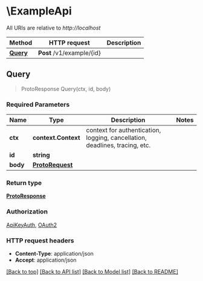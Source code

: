 # \ExampleApi

All URIs are relative to *http://localhost*

Method | HTTP request | Description
------------- | ------------- | -------------
[**Query**](ExampleApi.md#Query) | **Post** /v1/example/{id} | 



## Query

> ProtoResponse Query(ctx, id, body)


### Required Parameters


Name | Type | Description  | Notes
------------- | ------------- | ------------- | -------------
**ctx** | **context.Context** | context for authentication, logging, cancellation, deadlines, tracing, etc.
**id** | **string**|  | 
**body** | [**ProtoRequest**](ProtoRequest.md)|  | 

### Return type

[**ProtoResponse**](protoResponse.md)

### Authorization

[ApiKeyAuth](../README.md#ApiKeyAuth), [OAuth2](../README.md#OAuth2)

### HTTP request headers

- **Content-Type**: application/json
- **Accept**: application/json

[[Back to top]](#) [[Back to API list]](../README.md#documentation-for-api-endpoints)
[[Back to Model list]](../README.md#documentation-for-models)
[[Back to README]](../README.md)

